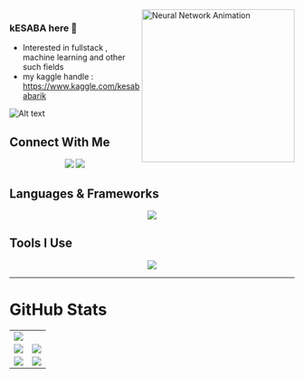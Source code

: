 
<img align="right" src="https://media.giphy.com/media/du3J3cXyzhj75IOgvA/giphy.gif" width="270" alt="Neural Network Animation" />

### kESABA here 👋

- Interested in fullstack , machine learning and other such fields
- my kaggle handle : https://www.kaggle.com/kesababarik

![Alt text](https://spotify-recently-played-readme.vercel.app/api?user=wrvl0i2g9tde7y6gnqoag13i2&count=1)
## Connect With Me

<p align="center">
  <a href="https://www.linkedin.com/in/kesabachandrabarik/" target="_blank"><img src="https://skillicons.dev/icons?i=linkedin" /></a>
  <a href="mailto:kesababarik007@gmail.com"><img src="https://skillicons.dev/icons?i=gmail" /></a>
</p>

## Languages & Frameworks
<p align="center">
  <img src="https://skillicons.dev/icons?i=c,cpp,cs,java,html,css,js,python,django,flask,dotnet,mysql&theme=dark" />
</p>

## Tools I Use

<p align="center">
  <img src="https://skillicons.dev/icons?i=git,github,vscode,postman,pycharm,anaconda,androidstudio&theme=dark" />
</p>

---
# GitHub Stats

</summary>
<table>
	<tr>
		<td colspan="2">
			<a href="https://github.com/KESABA-BARIK/">
				<img src="https://github-readme-activity-graph.vercel.app/graph?username=KESABA-BARIK&bg_color=000000&hide_border=true&point=false&line=7fff00&radius=8&area=true&area_color=ddff99&title_color=ffffff&color=ffffff">
			</a>
		</td>
	</tr>
	<tr>
		<td>
			<a href="https://github.com/KESABA-BARIK/">
				<img src="https://github-readme-streak-stats.herokuapp.com/?user=KESABA-BARIK&theme=chartreuse-dark&hide_border=false">
			</a>
		</td>
		<td>
			<a href="https://github.com/KESABA-BARIK/">
				<img src="http://github-profile-summary-cards.vercel.app/api/cards/profile-details?username=KESABA-BARIK&theme=chartreuse_dark">
			</a>
		</td>
	</tr>
	<tr>
		<td>
			<a href="https://github.com/KESABA-BARIK/">
				<img src="https://github-readme-stats.vercel.app/api?username=KESABA-BARIK&show_icons=true&theme=chartreuse-dark&hide_border=false">
			</a>
		</td>
		<td>
			<a href="https://github.com/KESABA-BARIK/">
				<img src="https://github-readme-stats.vercel.app/api/top-langs/?username=KESABA-BARIK&layout=compact&theme=chartreuse-dark&hide_border=false">
			</a>
		</td>
	</tr>
</table>


